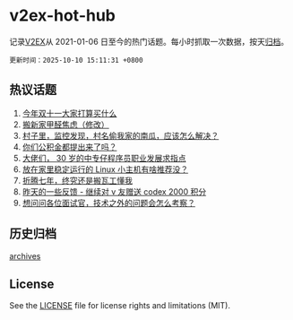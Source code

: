 # v2ex-hot-hub

 记录[V2EX](https://www.v2ex.com/)从 2021-01-06 日至今的热门话题。每小时抓取一次数据，按天[归档](archives)。

`更新时间：2025-10-10 15:11:31 +0800`

## 热议话题

1. [今年双十一大家打算买什么](https://www.v2ex.com/t/1164050)
1. [搬新家甲醛焦虑（修改）](https://www.v2ex.com/t/1163932)
1. [村子里，监控发现，村名偷我家的南瓜，应该怎么解决？](https://www.v2ex.com/t/1164060)
1. [你们公积金都提出来了吗？](https://www.v2ex.com/t/1164073)
1. [大佬们， 30 岁的中专仔程序员职业发展求指点](https://www.v2ex.com/t/1163956)
1. [放在家里稳定运行的 Linux 小主机有啥推荐没？](https://www.v2ex.com/t/1164108)
1. [折腾七年，终究还是搬瓦工懂我](https://www.v2ex.com/t/1164035)
1. [昨天的一些反馈 - 继续对 v 友赠送 codex 2000 积分](https://www.v2ex.com/t/1164095)
1. [想问问各位面试官，技术之外的问题会怎么考察？](https://www.v2ex.com/t/1163939)

## 历史归档

[archives](archives)

## License

See the [LICENSE](LICENSE) file for license rights and limitations (MIT).
